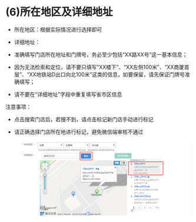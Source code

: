 # (6)所在地区及详细地址

*   所在地区：根据实际情况进行选择即可

*   详细地址：

*   准确填写门店所在地址和门牌号，务必至少包括“XX路XX号”这一基本信息；

*   因为无法检索和定位，请不要只填写“XX楼下”、“XX左侧100米”、“XX商厦首层”、“XX地铁站D出口向北100米”这类的信息，如要保留，请先保证门牌号准确填写；

*   请不要在“详细地址”字段中重复填写省市区信息

注意事项：

*   点击搜索门店后，若搜不到，请点击标记新门店手动进行标记

*   请正确选择门店所在地进行标记，避免微信端审核不通过

![](images/xinxi7.jpg)
